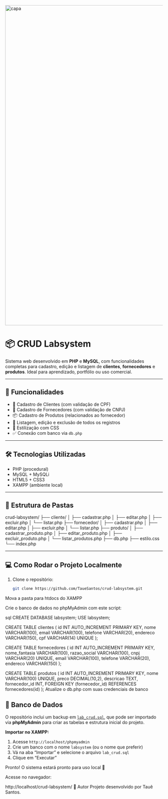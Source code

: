 
<img width="1024" height="1024" alt="capa" src="https://github.com/user-attachments/assets/9811e8f0-f529-499b-b710-f62d3828cfe4" />

# 📦 CRUD Labsystem

Sistema web desenvolvido em **PHP** e **MySQL**, com funcionalidades completas para cadastro, edição e listagem de **clientes**, **fornecedores** e **produtos**. Ideal para aprendizado, portfólio ou uso comercial.

---

## 🚀 Funcionalidades

- 🧑 Cadastro de Clientes (com validação de CPF)
- 🏢 Cadastro de Fornecedores (com validação de CNPJ)
- 📦 Cadastro de Produtos (relacionados ao fornecedor)
- 🔁 Listagem, edição e exclusão de todos os registros
- 🎨 Estilização com CSS
- ✅ Conexão com banco via `db.php`

---

## 🛠️ Tecnologias Utilizadas

- PHP (procedural)
- MySQL + MySQLi
- HTML5 + CSS3
- XAMPP (ambiente local)

---

## 📂 Estrutura de Pastas

crud-labsystem/ ├── cliente/ │ ├── cadastrar.php │ ├── editar.php │ ├── excluir.php │ └── listar.php ├── fornecedor/ │ ├── cadastrar.php │ ├── editar.php │ ├── excluir.php │ └── listar.php ├── produto/ │ ├── cadastrar_produto.php │ ├── editar_produto.php │ ├── excluir_produto.php │ └── listar_produtos.php ├── db.php ├── estilo.css └── index.php


---

## 💻 Como Rodar o Projeto Localmente

1. Clone o repositório:
   ```bash
   git clone https://github.com/TaueSantos/crud-labsystem.git
Mova a pasta para htdocs do XAMPP

Crie o banco de dados no phpMyAdmin com este script:

sql
CREATE DATABASE labsystem;
USE labsystem;

CREATE TABLE clientes (
  id INT AUTO_INCREMENT PRIMARY KEY,
  nome VARCHAR(100),
  email VARCHAR(100),
  telefone VARCHAR(20),
  endereco VARCHAR(150),
  cpf VARCHAR(14) UNIQUE
);

CREATE TABLE fornecedores (
  id INT AUTO_INCREMENT PRIMARY KEY,
  nome_fantasia VARCHAR(100),
  razao_social VARCHAR(100),
  cnpj VARCHAR(20) UNIQUE,
  email VARCHAR(100),
  telefone VARCHAR(20),
  endereco VARCHAR(150)
);

CREATE TABLE produtos (
  id INT AUTO_INCREMENT PRIMARY KEY,
  nome VARCHAR(100) UNIQUE,
  preco DECIMAL(10,2),
  descricao TEXT,
  fornecedor_id INT,
  FOREIGN KEY (fornecedor_id) REFERENCES fornecedores(id)
);
Atualize o db.php com suas credenciais de banco

## 💾 Banco de Dados

O repositório inclui um backup em [`lab_crud.sql`](lab_crud.sql), que pode ser importado via **phpMyAdmin** para criar as tabelas e estrutura inicial do projeto.

**Importar no XAMPP:**
1. Acesse `http://localhost/phpmyadmin`
2. Crie um banco com o nome `labsystem` (ou o nome que preferir)
3. Vá na aba “Importar” e selecione o arquivo `lab_crud.sql`
4. Clique em “Executar”

Pronto! O sistema estará pronto para uso local 🎉


Acesse no navegador:

http://localhost/crud-labsystem/
🤝 Autor
Projeto desenvolvido por Tauê Santos.

